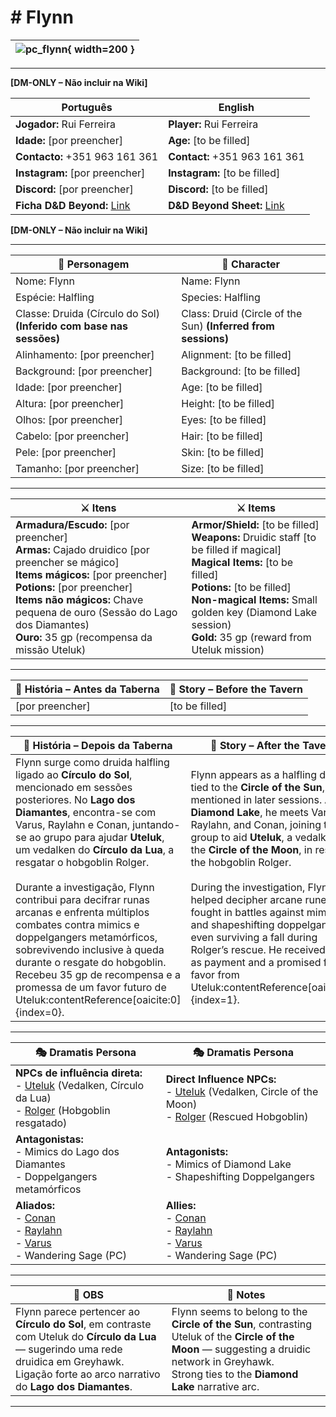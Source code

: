 # # Flynn


| ![pc_flynn](assets/pc/pc_blank.png){ width=200 } |
| ------------------------------------------------ |

---

**[DM-ONLY – Não incluir na Wiki]**  

| Português                                                                    | English                                                |
| --------------------------------------------------------- | ---------------------------------------- |
| **Jogador:** Rui Ferreira                                      | **Player:**  Rui Ferreira                      |
| **Idade:** [por preencher]                                          | **Age:**   [to be filled]                        |
| **Contacto:** +351 963 161 361                                    | **Contact:**  +351 963 161 361                   |
| **Instagram:** [por preencher]                                   | **Instagram:**  [to be filled]               |
| **Discord:** [por preencher]                                       | **Discord:**  [to be filled]                   |
| **Ficha D&D Beyond:** [Link](https://www.dndbeyond.com/characters/139777510)                     | **D&D Beyond Sheet:**  [Link](https://www.dndbeyond.com/characters/139777510) |

**[DM-ONLY – Não incluir na Wiki]**  

---

| **🧙 Personagem**                                                    | **🧙 Character**                                               |
| -------------------------------------------------------------------- | -------------------------------------------------------------- |
| Nome: Flynn                                                          | Name:  Flynn                                                   |
| Espécie:  Halfling                                                   | Species:  Halfling                                             |
| Classe:  Druida (Círculo do Sol) **(Inferido com base nas sessões)** | Class:  Druid (Circle of the Sun) **(Inferred from sessions)** |
| Alinhamento: [por preencher]                                         | Alignment: [to be filled]                                      |
| Background: [por preencher]                                          | Background: [to be filled]                                     |
| Idade: [por preencher]                                               | Age: [to be filled]                                            |
| Altura: [por preencher]                                              | Height: [to be filled]                                         |
| Olhos: [por preencher]                                               | Eyes: [to be filled]                                           |
| Cabelo: [por preencher]                                              | Hair: [to be filled]                                           |
| Pele: [por preencher]                                                | Skin: [to be filled]                                           |
| Tamanho:  [por preencher]                                            | Size:  [to be filled]                                          |

---

| **⚔️ Itens**             | **⚔️ Items**                         |
| ---------------------- | ------------------------------ |
| **Armadura/Escudo:** [por preencher] <br>**Armas:** Cajado druidico [por preencher se mágico]<br>**Items mágicos:** [por preencher]<br>**Potions:** [por preencher]<br>**Items não mágicos:** Chave pequena de ouro (Sessão do Lago dos Diamantes) <br>**Ouro:** 35 gp (recompensa da missão Uteluk) | **Armor/Shield:** [to be filled]  <br>**Weapons:** Druidic staff [to be filled if magical]<br>**Magical Items:** [to be filled]<br>**Potions:** [to be filled]<br>**Non-magical Items:** Small golden key (Diamond Lake session)<br>**Gold:** 35 gp (reward from Uteluk mission) |

---

| **📖 História – Antes da Taberna** | **📖 Story – Before the Tavern** |
| ---------------------------------- | -------------------------------- |
| [por preencher]                    | [to be filled]                  |

---

| **📖 História – Depois da Taberna** | **📖 Story – After the Tavern** |
| ----------------------------------- | -------------------------------- |
| Flynn surge como druida halfling ligado ao **Círculo do Sol**, mencionado em sessões posteriores. No **Lago dos Diamantes**, encontra-se com Varus, Raylahn e Conan, juntando-se ao grupo para ajudar **Uteluk**, um vedalken do **Círculo da Lua**, a resgatar o hobgoblin Rolger. <br><br>Durante a investigação, Flynn contribui para decifrar runas arcanas e enfrenta múltiplos combates contra mimics e doppelgangers metamórficos, sobrevivendo inclusive à queda durante o resgate do hobgoblin. Recebeu 35 gp de recompensa e a promessa de um favor futuro de Uteluk:contentReference[oaicite:0]{index=0}. | Flynn appears as a halfling druid tied to the **Circle of the Sun**, mentioned in later sessions. At the **Diamond Lake**, he meets Varus, Raylahn, and Conan, joining the group to aid **Uteluk**, a vedalken of the **Circle of the Moon**, in rescuing the hobgoblin Rolger. <br><br>During the investigation, Flynn helped decipher arcane runes and fought in battles against mimics and shapeshifting doppelgangers, even surviving a fall during Rolger’s rescue. He received 35 gp as payment and a promised future favor from Uteluk:contentReference[oaicite:1]{index=1}. |

---

| **🎭 Dramatis Persona**                                                                                                                 | **🎭 Dramatis Persona**                                                                                                           |
| --------------------------------------------------------------------------------------------------------------------------------------- | --------------------------------------------------------------------------------------------------------------------------------- |
| **NPCs de influência direta:**  <br>- [Uteluk](../npc/uteluk.md) (Vedalken, Círculo da Lua) <br>- [Rolger](../npc/rolger.md) (Hobgoblin resgatado) <br> | **Direct Influence NPCs:**  <br>- [Uteluk](../npc/uteluk.md) (Vedalken, Circle of the Moon) <br>- [Rolger](../npc/rolger.md) (Rescued Hobgoblin) <br> |
| **Antagonistas:**  <br>- Mimics do Lago dos Diamantes <br>- Doppelgangers metamórficos <br> | **Antagonists:**  <br>- Mimics of Diamond Lake <br>- Shapeshifting Doppelgangers <br> |
| **Aliados:**  <br>- [Conan](docs/dm/-/pc/pc_conan_barbaro_ra.md) <br>- [Raylahn](../pc/pc_raylahn.md) <br>- [Varus](../pc/pc_varus.md) <br>- Wandering Sage (PC) | **Allies:**  <br>- [Conan](docs/dm/-/pc/pc_conan_barbaro_ra.md) <br>- [Raylahn](../pc/pc_raylahn.md) <br>- [Varus](../pc/pc_varus.md) <br>- Wandering Sage (PC) |

---

| **🔮 OBS** | **🔮 Notes** |
| ---------- | ------------ |
| Flynn parece pertencer ao **Círculo do Sol**, em contraste com Uteluk do **Círculo da Lua** — sugerindo uma rede druidica em Greyhawk. <br>Ligação forte ao arco narrativo do **Lago dos Diamantes**. | Flynn seems to belong to the **Circle of the Sun**, contrasting Uteluk of the **Circle of the Moon** — suggesting a druidic network in Greyhawk. <br>Strong ties to the **Diamond Lake** narrative arc. |

---
